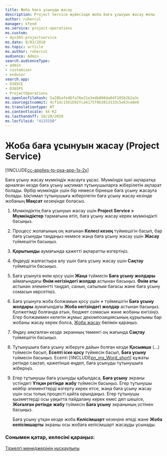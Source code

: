 ```yaml
---
title: Жоба баға ұсынуды жасау
description: Project Service жүйесінде жоба баға ұсынуын жасау жолы
author: ruhercul
manager: kfend
ms.service: project-operations
ms.custom:
- dyn365-projectservice
ms.date: 8/03/2018
ms.topic: article
ms.author: ruhercul
audience: Admin
search.audienceType:
- admin
- customizer
- enduser
search.app:
- D365CE
- D365PS
- ProjectOperations
ms.openlocfilehash: 5a28bafed6fa76e21e3edb890da04f105b2b2a3c
ms.sourcegitcommit: 4cf1dc1561b92fca4175f0b3813133c5e63ce8e6
ms.translationtype: HT
ms.contentlocale: kk-KZ
ms.lasthandoff: 10/28/2020
ms.locfileid: "4133150"
---
```

# <a name="create-a-project-quote-project-service"></a>Жоба баға ұсынуын жасау (Project Service)

[!INCLUDE[cc-applies-to-psa-app-1x-2x](../includes/cc-applies-to-psa-app-1x-2x.md)]

Баға ұсыну жасау мүмкіндік жасауға ұқсас. Мүмкіндік ішкі ақпаратқа арналған кезде баға ұсыну ықтимал тұтынушыларға жіберілетін ақпарат болады. Әрбір мүмкіндік үшін бір немесе бірнеше баға ұсыну жасауға болады. Ықтимал тұтынушыға жіберілетін баға ұсыну жасау кезінде жобаның **Мақсат** кезеңінде боласыз.  
  
1. Мүмкіндіктің баға ұсынуын жасау үшін **Project Service > Мүмкіндіктер** тармағына өтіп, баға ұсыну жасау керек мүмкіндікті басыңыз.  
  
2. Процесс жолағының оң жағынан **Келесі кезең** түймешігін басып, бар баға ұсынуды таңдаңыз немесе жаңа баға ұсыну жасау үшін **Жасау** түймешігін басыңыз.  
  
3. **Қорытынды** аумағында қажетті ақпаратты өзгертіңіз.  
  
4. Өңдеуді жалғастыра алу үшін баға ұсыну жасау үшін **Сақтау** түймешігін басыңыз.  
  
5. Баға ұсынуға өнім қосу үшін **Жаңа** түймесін **Баға ұсыну жолдары** аймағындағы **Өнім негізіндегі жолдар** астынан басыңыз. **Өнім аты** астынан элементті таңдап, санын, сатылым бағасы және баға ұсыну сомасын көрсетіңіз.  
  
6. Баға ұсынуға жоба болжамын қосу үшін **+** түймешігін **Баға ұсыну жолдары** аумағындағы **Жоба негізіндегі жолдар** астынан басыңыз. Қолжетімді болғанда атын, бюджет сомасын және жобаны енгізіңіз. Егер болжаммен келетін жұмыс декомпозициясының құрылымы бар жобаны жасау керек болса,  [Жоба жасау](../psa/create-project.md) бөлімін қараңыз.  
  
7. Өңдеу аяқталған кезде экранның төменгі оң жағында **Сақтау** түймешігін басыңыз.  
  
8. Тұтынушыға баға ұсыну жіберуге дайын болған кезде **Қосымша** (…) түймесін басып, **Есепті іске қосу** түймесін басып, **Баға ұсыну** түймесін басыңыз. Есепті [!INCLUDE[pn_ms_Word_short](../includes/pn-ms-word-short.md)] құжаты ретінде сақтап, қажетінше өңдеп, баға ұсынуды тұтынушыға жіберіңіз.  
  
9. Егер тұтынушы баға ұсынуды қабылдаса, **Баға ұсыну** экраны үстіндегі **Ұтқан ретінде жабу** түймесін басыңыз. Егер тұтынушы кейбір элементтерді өзгерту керек етсе, жаңа баға ұсыну жасау үшін осы толық процесті қайта орындаңыз. Егер тұтынушы қызметтерді осы уақытта пайдалану керек емес деп шешісе, **Жоғалған ретінде жабу** түймесін **Баға ұсыну** экранының үстінен басыңыз.  
  
   Баға ұсыну ұтқан кезде жоба **Келісімшарт** кезеңіне өтеді және **Жоба келісімшарты** экраны осы жобаға келісімшарт жасауды ұсынады.  
  
### <a name="see-also"></a>Сонымен қатар, келесіні қараңыз:  
 [Тіркелгі менеджерінің нұсқаулығы](../psa/account-manager-guide.md)
